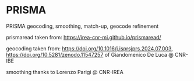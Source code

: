 # PRISMA
PRISMA geocoding, smoothing, match-up, geocode refinement

prismaread taken from: https://irea-cnr-mi.github.io/prismaread/ 

geocoding taken from: https://doi.org/10.1016/j.isprsjprs.2024.07.003, https://doi.org/10.5281/zenodo.11547257 of Giandomenico De Luca @ CNR-IBE

smoothing thanks to Lorenzo Parigi @ CNR-IREA